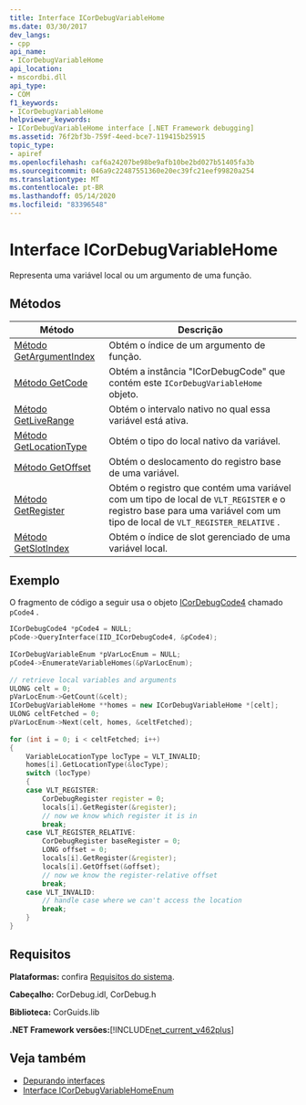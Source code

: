 ```yaml
---
title: Interface ICorDebugVariableHome
ms.date: 03/30/2017
dev_langs:
- cpp
api_name:
- ICorDebugVariableHome
api_location:
- mscordbi.dll
api_type:
- COM
f1_keywords:
- ICorDebugVariableHome
helpviewer_keywords:
- ICorDebugVariableHome interface [.NET Framework debugging]
ms.assetid: 76f2bf3b-759f-4eed-bce7-119415b25915
topic_type:
- apiref
ms.openlocfilehash: caf6a24207be98be9afb10be2bd027b51405fa3b
ms.sourcegitcommit: 046a9c22487551360e20ec39fc21eef99820a254
ms.translationtype: MT
ms.contentlocale: pt-BR
ms.lasthandoff: 05/14/2020
ms.locfileid: "83396548"
---
```

# <a name="icordebugvariablehome-interface"></a>Interface ICorDebugVariableHome
Representa uma variável local ou um argumento de uma função.  
  
## <a name="methods"></a>Métodos  
  
|Método|Descrição|  
|------------|-----------------|  
|[Método GetArgumentIndex](icordebugvariablehome-getargumentindex-method.md)|Obtém o índice de um argumento de função.|  
|[Método GetCode](icordebugvariablehome-getcode-method.md)|Obtém a instância "ICorDebugCode" que contém este `ICorDebugVariableHome` objeto.|  
|[Método GetLiveRange](icordebugvariablehome-getliverange-method.md)|Obtém o intervalo nativo no qual essa variável está ativa.|  
|[Método GetLocationType](icordebugvariablehome-getlocationtype-method.md)|Obtém o tipo do local nativo da variável.|  
|[Método GetOffset](icordebugvariablehome-getoffset-method.md)|Obtém o deslocamento do registro base de uma variável.|  
|[Método GetRegister](icordebugvariablehome-getregister-method.md)|Obtém o registro que contém uma variável com um tipo de local de `VLT_REGISTER` e o registro base para uma variável com um tipo de local de `VLT_REGISTER_RELATIVE` .|  
|[Método GetSlotIndex](icordebugvariablehome-getslotindex-method.md)|Obtém o índice de slot gerenciado de uma variável local.|  
  
## <a name="example"></a>Exemplo  
 O fragmento de código a seguir usa o objeto [ICorDebugCode4](icordebugcode4-interface.md) chamado `pCode4` .  
  
```cpp  
ICorDebugCode4 *pCode4 = NULL;  
pCode->QueryInterface(IID_ICorDebugCode4, &pCode4);  
  
ICorDebugVariableEnum *pVarLocEnum = NULL;  
pCode4->EnumerateVariableHomes(&pVarLocEnum);  
  
// retrieve local variables and arguments  
ULONG celt = 0;  
pVarLocEnum->GetCount(&celt);  
ICorDebugVariableHome **homes = new ICorDebugVariableHome *[celt];  
ULONG celtFetched = 0;  
pVarLocEnum->Next(celt, homes, &celtFetched);  
  
for (int i = 0; i < celtFetched; i++)  
{  
    VariableLocationType locType = VLT_INVALID;  
    homes[i].GetLocationType(&locType);  
    switch (locType)  
    {  
    case VLT_REGISTER:  
        CorDebugRegister register = 0;  
        locals[i].GetRegister(&register);  
        // now we know which register it is in  
        break;  
    case VLT_REGISTER_RELATIVE:  
        CorDebugRegister baseRegister = 0;  
        LONG offset = 0;  
        locals[i].GetRegister(&register);  
        locals[i].GetOffset(&offset);  
        // now we know the register-relative offset  
        break;  
    case VLT_INVALID:  
        // handle case where we can't access the location  
        break;  
    }  
}  
```  
  
## <a name="requirements"></a>Requisitos  
 **Plataformas:** confira [Requisitos do sistema](../../get-started/system-requirements.md).  
  
 **Cabeçalho:** CorDebug.idl, CorDebug.h  
  
 **Biblioteca:** CorGuids.lib  
  
 **.NET Framework versões:**[!INCLUDE[net_current_v462plus](../../../../includes/net-current-v462plus-md.md)]  
  
## <a name="see-also"></a>Veja também

- [Depurando interfaces](debugging-interfaces.md)
- [Interface ICorDebugVariableHomeEnum](icordebugvariablehomeenum-interface.md)
